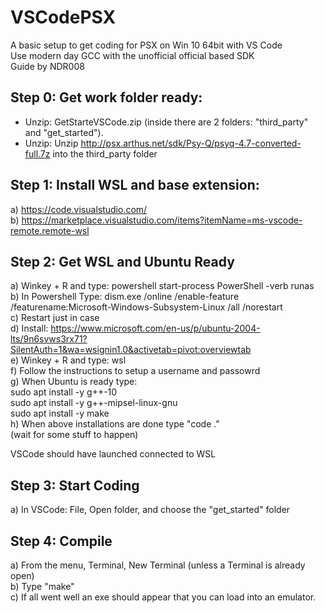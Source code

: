 # VSCodePSX
A basic setup to get coding for PSX on Win 10 64bit with VS Code  
Use modern day GCC with the unofficial official based SDK  
Guide by NDR008  

## Step 0: Get work folder ready:  
- Unzip: GetStarteVSCode.zip (inside there are 2 folders: "third_party" and "get_started").  
- Unzip: Unzip http://psx.arthus.net/sdk/Psy-Q/psyq-4.7-converted-full.7z into the third_party folder  


## Step 1: Install WSL and base extension:
a) https://code.visualstudio.com/  
b) https://marketplace.visualstudio.com/items?itemName=ms-vscode-remote.remote-wsl  

## Step 2: Get WSL and Ubuntu Ready  
a) Winkey + R and type:    powershell start-process PowerShell -verb runas  
b) In Powershell Type:    dism.exe /online /enable-feature /featurename:Microsoft-Windows-Subsystem-Linux /all /norestart  
c) Restart just in case  
d) Install: https://www.microsoft.com/en-us/p/ubuntu-2004-lts/9n6svws3rx71?SilentAuth=1&wa=wsignin1.0&activetab=pivot:overviewtab  
e) Winkey + R and type:    wsl  
f) Follow the instructions to setup a username and passowrd  
g) When Ubuntu is ready type:  
sudo apt install -y g++-10  
sudo apt install -y g++-mipsel-linux-gnu  
sudo apt install -y make  
h) When above installations are done type "code ."  
(wait for some stuff to happen)  
  
VSCode should have launched connected to WSL  
  
## Step 3: Start Coding  
a) In VSCode: File, Open folder, and choose the "get_started" folder  
  
## Step 4: Compile  
a) From the menu, Terminal, New Terminal (unless a Terminal is already open)  
b) Type "make"  
c) If all went well an exe should appear that you can load into an emulator.  
